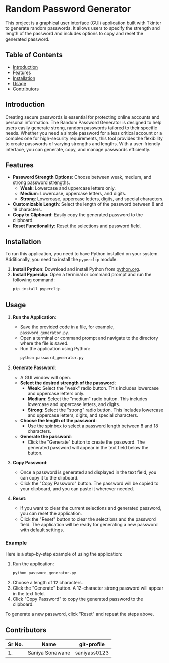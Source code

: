 # Random Password Generator

This project is a graphical user interface (GUI) application built with Tkinter to generate random passwords. It allows users to specify the strength and length of the password and includes options to copy and reset the generated password.

## Table of Contents

- [Introduction](#introduction)
- [Features](#features)
- [Installation](#installation)
- [Usage](#usage)
- [Contributors](#contributors)

## Introduction

Creating secure passwords is essential for protecting online accounts and personal information. The Random Password Generator is designed to help users easily generate strong, random passwords tailored to their specific needs. Whether you need a simple password for a less critical account or a complex one for high-security requirements, this tool provides the flexibility to create passwords of varying strengths and lengths. With a user-friendly interface, you can generate, copy, and manage passwords efficiently.

## Features

- **Password Strength Options**: Choose between weak, medium, and strong password strengths.
  - **Weak**: Lowercase and uppercase letters only.
  - **Medium**: Lowercase, uppercase letters, and digits.
  - **Strong**: Lowercase, uppercase letters, digits, and special characters.
- **Customizable Length**: Select the length of the password between 8 and 18 characters.
- **Copy to Clipboard**: Easily copy the generated password to the clipboard.
- **Reset Functionality**: Reset the selections and password field.

## Installation

To run this application, you need to have Python installed on your system. Additionally, you need to install the `pyperclip` module.

1. **Install Python**: Download and install Python from [python.org](https://www.python.org/).
2. **Install Pyperclip**: Open a terminal or command prompt and run the following command:
   ```bash
   pip install pyperclip

## Usage

1. **Run the Application**:
   - Save the provided code in a file, for example, `password_generator.py`.
   - Open a terminal or command prompt and navigate to the directory where the file is saved.
   - Run the application using Python:
     ```bash
     python password_generator.py
     ```

2. **Generate Password**:
   - A GUI window will open.
   - **Select the desired strength of the password**:
     - **Weak**: Select the "weak" radio button. This includes lowercase and uppercase letters only.
     - **Medium**: Select the "medium" radio button. This includes lowercase and uppercase letters, and digits.
     - **Strong**: Select the "strong" radio button. This includes lowercase and uppercase letters, digits, and special characters.
   - **Choose the length of the password**:
     - Use the spinbox to select a password length between 8 and 18 characters.
   - **Generate the password**:
     - Click the "Generate" button to create the password. The generated password will appear in the text field below the button.

3. **Copy Password**:
   - Once a password is generated and displayed in the text field, you can copy it to the clipboard.
   - Click the "Copy Password" button. The password will be copied to your clipboard, and you can paste it wherever needed.

4. **Reset**:
   - If you want to clear the current selections and generated password, you can reset the application.
   - Click the "Reset" button to clear the selections and the password field. The application will be ready for generating a new password with default settings.

### Example

Here is a step-by-step example of using the application:

1. Run the application:
   ```bash
   python password_generator.py
2. Choose a length of 12 characters.
3. Click the "Generate" button. A 12-character strong password will appear in the text field.
4. Click "Copy Password" to copy the generated password to the clipboard.

To generate a new password, click "Reset" and repeat the steps above.

## Contributors
| Sr No. | Name               |  git-profile     | 
| -------| -------------------| -----------------| 
| 1.     | Saniya Sonawane    |  saniyass0123    | 
